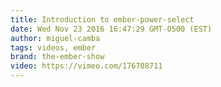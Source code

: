 ```yaml
---
title: Introduction to ember-power-select
date: Wed Nov 23 2016 16:47:29 GMT-0500 (EST)
author: miguel-camba
tags: videos, ember
brand: the-ember-show
video: https://vimeo.com/176708711
---
```


